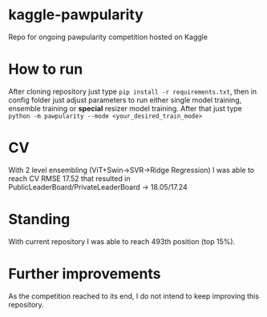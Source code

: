 # kaggle-pawpularity
Repo for ongoing pawpularity competition hosted on Kaggle

# How to run
After cloning repository just type `pip install -r requirements.txt`, then in config folder just adjust parameters to run either single model training, ensemble training or <strong>special</strong> resizer model training. After that just type `python -m pawpularity --mode <your_desired_train_mode>`

# CV
With 2 level ensembling (ViT+Swin->SVR->Ridge Regression) I was able to reach CV RMSE 17.52 that resulted in PublicLeaderBoard/PrivateLeaderBoard -> 18.05/17.24

# Standing
With current repository I was able to reach 493th position (top 15%).

# Further improvements
As the competition reached to its end, I do not intend to keep improving this repository.